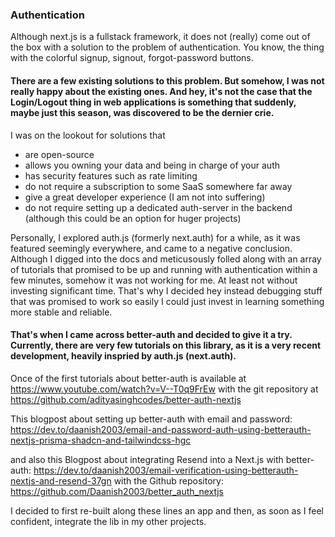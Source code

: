 ### Authentication

Although next.js is a fullstack framework, it does not (really) come out of the box with a solution to the problem of authentication. You know, the thing with the colorful signup, signout, forgot-password buttons. 

#### There are a few existing solutions to this problem. But somehow, I was not really happy about the existing ones. And hey, it's not the case that the Login/Logout thing in web applications is something that suddenly, maybe just this season, was discovered to be the dernier crie.

I was on the lookout for solutions that 
- are open-source
- allows you owning your data and being in charge of your auth
- has security features such as rate limiting
- do not require a subscription to some SaaS somewhere far away
- give a great developer experience (I am not into suffering)
- do not require setting up a dedicated auth-server in the backend (although this could be an option for huger projects)


Personally, I explored auth.js (formerly next.auth) for a while, as it was featured seemingly everywhere, and came to a negative conclusion. Although I digged into the docs and meticusously folled along with an array of tutorials that promised to be up and running with authentication within a few minutes, somehow it was not working for me. At least not without investing significant time. That's why I decided hey instead debugging stuff that was promised to work so easily I could just invest in learning something more stable and reliable.

#### That's when I came across better-auth and decided to give it a try. Currently, there are very few tutorials on this library, as it is a very recent development, heavily inspried by auth.js (next.auth).

Once of the first tutorials about better-auth is available at https://www.youtube.com/watch?v=V--T0q9FrEw
with the git repository at
https://github.com/adityasinghcodes/better-auth-nextjs

This blogpost about setting up better-auth with email and password:
https://dev.to/daanish2003/email-and-password-auth-using-betterauth-nextjs-prisma-shadcn-and-tailwindcss-hgc

and also this Blogpost about integrating Resend into a Next.js with better-auth:
https://dev.to/daanish2003/email-verification-using-betterauth-nextjs-and-resend-37gn
with the Github repository: https://github.com/Daanish2003/better_auth_nextjs

I decided to first re-built along these lines an app and then, as soon as I feel confident, integrate the lib in my other projects.
